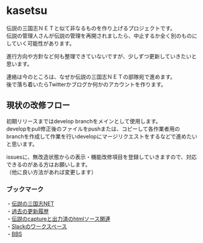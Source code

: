 # kasetsu

伝説の三国志ＮＥＴと似て非なるものを作り上げるプロジェクトです。  
伝説の管理人さんが伝説の管理を再開されましたら、中止するか全く別のものにしていく可能性があります。

進行方向や方針など何も整理できていないですが、少しずつ更新していきたいと思います。

連絡は今のところは、なぜか伝説の三国志ＮＥＴの部隊宛で進めます。  
後で落ち着いたらTwitterかブログか何かのアカウントを作ります。


## 現状の改修フロー

初期リリースまではdevelop branchをメインとして使用します。  
developをpull修正後のファイルをpushまたは、コピーして各作業者用のbranchを作成して作業を行いdevelopにマージリクエストをするなどで進めたいと思います。

issuesに、無改造状態からの表示・機能改修項目を登録していきますので、対応できるのがある方はお願いします。  
（他に良い方法があれば変更します）

### ブックマーク

・[伝説の三国志NET](http://densetu.sakura.ne.jp/index.cgi)  
・[過去の更新履歴](https://w.atwiki.jp/densetu0net/sp/pages/208.html)  
・[伝説のcaptureと出力済のhtmlソース関連](https://github.com/kasetsubaby/kasetsu/tree/develop/densetu)  
・[Slackのワークスペース](https://join.slack.com/t/densetu-3n/shared_invite/enQtODk1ODc3NzIyNjc4LWIyZmFlMDkzYmY2YjM2OTFlOTAyODNjNDA1MjJhNzJiMGIxNDUwMDBiODEwNmExNzc3OTE2MmFlYzhjYjU4NzE)  
・[BBS](https://jbbs.shitaraba.net/bbs/subject.cgi/netgame/16486/)
